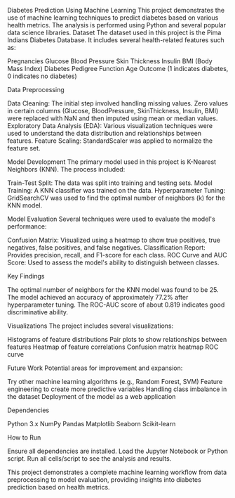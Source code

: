 Diabetes Prediction Using Machine Learning
This project demonstrates the use of machine learning techniques to predict diabetes based on various health metrics. The analysis is performed using Python and several popular data science libraries.
Dataset
The dataset used in this project is the Pima Indians Diabetes Database. It includes several health-related features such as:

Pregnancies
Glucose
Blood Pressure
Skin Thickness
Insulin
BMI (Body Mass Index)
Diabetes Pedigree Function
Age
Outcome (1 indicates diabetes, 0 indicates no diabetes)

Data Preprocessing

Data Cleaning: The initial step involved handling missing values. Zero values in certain columns (Glucose, BloodPressure, SkinThickness, Insulin, BMI) were replaced with NaN and then imputed using mean or median values.
Exploratory Data Analysis (EDA): Various visualization techniques were used to understand the data distribution and relationships between features.
Feature Scaling: StandardScaler was applied to normalize the feature set.

Model Development
The primary model used in this project is K-Nearest Neighbors (KNN). The process included:

Train-Test Split: The data was split into training and testing sets.
Model Training: A KNN classifier was trained on the data.
Hyperparameter Tuning: GridSearchCV was used to find the optimal number of neighbors (k) for the KNN model.

Model Evaluation
Several techniques were used to evaluate the model's performance:

Confusion Matrix: Visualized using a heatmap to show true positives, true negatives, false positives, and false negatives.
Classification Report: Provides precision, recall, and F1-score for each class.
ROC Curve and AUC Score: Used to assess the model's ability to distinguish between classes.

Key Findings

The optimal number of neighbors for the KNN model was found to be 25.
The model achieved an accuracy of approximately 77.2% after hyperparameter tuning.
The ROC-AUC score of about 0.819 indicates good discriminative ability.

Visualizations
The project includes several visualizations:

Histograms of feature distributions
Pair plots to show relationships between features
Heatmap of feature correlations
Confusion matrix heatmap
ROC curve

Future Work
Potential areas for improvement and expansion:

Try other machine learning algorithms (e.g., Random Forest, SVM)
Feature engineering to create more predictive variables
Handling class imbalance in the dataset
Deployment of the model as a web application

Dependencies

Python 3.x
NumPy
Pandas
Matplotlib
Seaborn
Scikit-learn

How to Run

Ensure all dependencies are installed.
Load the Jupyter Notebook or Python script.
Run all cells/script to see the analysis and results.

This project demonstrates a complete machine learning workflow from data preprocessing to model evaluation, providing insights into diabetes prediction based on health metrics.
